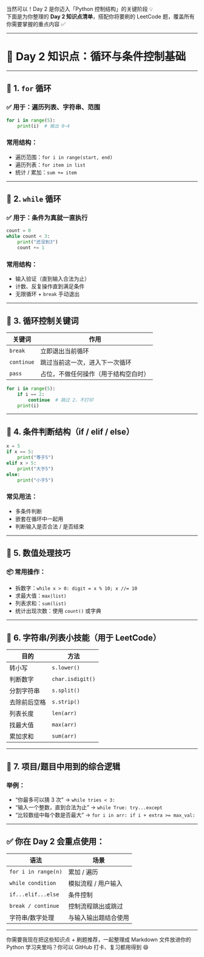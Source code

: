 当然可以！Day 2 是你迈入「Python 控制结构」的关键阶段 💡  
下面是为你整理的 **Day 2 知识点清单**，搭配你将要刷的 LeetCode 题，覆盖所有你需要掌握的重点内容 ✅

---

# 📘 Day 2 知识点：循环与条件控制基础

---

## 🔁 1. `for` 循环

### ✅ 用于：遍历列表、字符串、范围
```python
for i in range(5):
    print(i)  # 输出 0~4
```

### 常用结构：
- 遍历范围：`for i in range(start, end)`
- 遍历列表：`for item in list`
- 统计 / 累加：`sum += item`

---

## 🔄 2. `while` 循环

### ✅ 用于：**条件为真就一直执行**
```python
count = 0
while count < 3:
    print("还没到3")
    count += 1
```

### 常用结构：
- 输入验证（直到输入合法为止）
- 计数、反复操作直到满足条件
- 无限循环 + `break` 手动退出

---

## 🧯 3. 循环控制关键词

| 关键词 | 作用 |
|--------|------|
| `break` | 立即退出当前循环 |
| `continue` | 跳过当前这一次，进入下一次循环 |
| `pass` | 占位，不做任何操作（用于结构空白时） |

```python
for i in range(5):
    if i == 2:
        continue  # 跳过 2，不打印
    print(i)
```

---

## 🔎 4. 条件判断结构（if / elif / else）

```python
x = 5
if x == 5:
    print("等于5")
elif x > 5:
    print("大于5")
else:
    print("小于5")
```

### 常见用法：
- 多条件判断
- 嵌套在循环中一起用
- 判断输入是否合法 / 是否结束

---

## 🔢 5. 数值处理技巧

### 📦 常用操作：
- 拆数字：`while x > 0: digit = x % 10; x //= 10`
- 求最大值：`max(list)`
- 列表求和：`sum(list)`
- 统计出现次数：使用 `count()` 或字典

---

## 🧪 6. 字符串/列表小技能（用于 LeetCode）

| 目的 | 方法 |
|------|------|
| 转小写 | `s.lower()` |
| 判断数字 | `char.isdigit()` |
| 分割字符串 | `s.split()` |
| 去除前后空格 | `s.strip()` |
| 列表长度 | `len(arr)` |
| 找最大值 | `max(arr)` |
| 累加求和 | `sum(arr)` |

---

## 🧠 7. 项目/题目中用到的综合逻辑

### 举例：
- “你最多可以猜 3 次” → `while tries < 3:`
- “输入一个整数，直到合法为止” → `while True: try...except`
- “比较数组中每个数是否最大” → `for i in arr: if i + extra >= max_val:`

---

## ✅ 你在 Day 2 会重点使用：

| 语法 | 场景 |
|------|------|
| `for i in range(n)` | 累加 / 遍历 |
| `while condition` | 模拟流程 / 用户输入 |
| `if...elif...else` | 条件控制 |
| `break / continue` | 控制流程跳出或跳过 |
| 字符串/数字处理 | 与输入输出题结合使用 |

---

你需要我现在把这些知识点 + 刷题推荐，一起整理成 Markdown 文件放进你的 Python 学习夹里吗？你可以 GitHub 打卡、复习都用得到 😄
